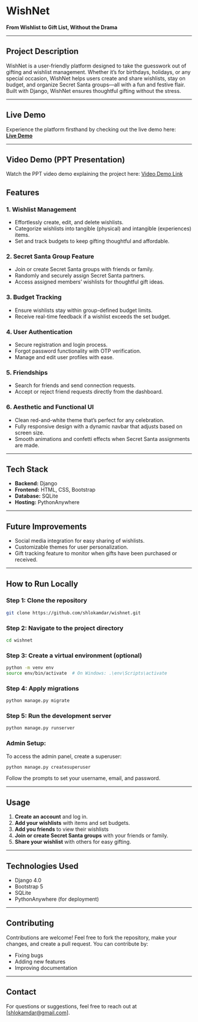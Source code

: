 # **WishNet**  
**From Wishlist to Gift List, Without the Drama**

---

## **Project Description**  
WishNet is a user-friendly platform designed to take the guesswork out of gifting and wishlist management. Whether it’s for birthdays, holidays, or any special occasion, WishNet helps users create and share wishlists, stay on budget, and organize Secret Santa groups—all with a fun and festive flair. Built with Django, WishNet ensures thoughtful gifting without the stress.

---
## **Live Demo**  
Experience the platform firsthand by checking out the live demo here:  
[**Live Demo**](https://wishnet.pythonanywhere.com/)

---

## Video Demo (PPT Presentation)
Watch the PPT video demo explaining the project here: [Video Demo Link](https://youtu.be/2Fomm__E2NA?si=RSYffCXVRAZxdXM8)

## **Features**

### **1. Wishlist Management**  
- Effortlessly create, edit, and delete wishlists.  
- Categorize wishlists into tangible (physical) and intangible (experiences) items.  
- Set and track budgets to keep gifting thoughtful and affordable.

### **2. Secret Santa Group Feature**  
- Join or create Secret Santa groups with friends or family.  
- Randomly and securely assign Secret Santa partners.  
- Access assigned members’ wishlists for thoughtful gift ideas.

### **3. Budget Tracking**  
- Ensure wishlists stay within group-defined budget limits.  
- Receive real-time feedback if a wishlist exceeds the set budget.

### **4. User Authentication**  
- Secure registration and login process.  
- Forgot password functionality with OTP verification.  
- Manage and edit user profiles with ease.

### **5. Friendships**  
- Search for friends and send connection requests.  
- Accept or reject friend requests directly from the dashboard.

### **6. Aesthetic and Functional UI**  
- Clean red-and-white theme that’s perfect for any celebration.  
- Fully responsive design with a dynamic navbar that adjusts based on screen size.  
- Smooth animations and confetti effects when Secret Santa assignments are made.


---

## **Tech Stack**  
- **Backend:** Django  
- **Frontend:** HTML, CSS, Bootstrap  
- **Database:** SQLite  
- **Hosting:** PythonAnywhere

---

## **Future Improvements**  
- Social media integration for easy sharing of wishlists.  
- Customizable themes for user personalization.  
- Gift tracking feature to monitor when gifts have been purchased or received.

---

## **How to Run Locally**

### **Step 1:** Clone the repository  
```bash
git clone https://github.com/shlokamdar/wishnet.git
```

### **Step 2:** Navigate to the project directory  
```bash
cd wishnet
```

### **Step 3:** Create a virtual environment (optional)  
```bash
python -m venv env  
source env/bin/activate  # On Windows: .\env\Scripts\activate
```

### **Step 4:** Apply migrations  
```bash
python manage.py migrate
```

### **Step 5:** Run the development server  
```bash
python manage.py runserver
```

### **Admin Setup:**  
To access the admin panel, create a superuser:  
```bash
python manage.py createsuperuser
```  
Follow the prompts to set your username, email, and password.

---

## **Usage**  
1. **Create an account** and log in.  
2. **Add your wishlists** with items and set budgets.
3. **Add you friends** to view their wishlists 
4. **Join or create Secret Santa groups** with your friends or family.  
5. **Share your wishlist** with others for easy gifting.

---

## **Technologies Used**  
- Django 4.0  
- Bootstrap 5  
- SQLite  
- PythonAnywhere (for deployment)

---

## **Contributing**  
Contributions are welcome! Feel free to fork the repository, make your changes, and create a pull request. You can contribute by:  
- Fixing bugs  
- Adding new features  
- Improving documentation

---

## **Contact**  
For questions or suggestions, feel free to reach out at [shlokamdar@gmail.com].
